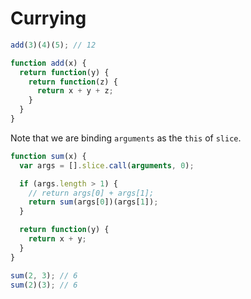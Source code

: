 # Currying

```JavaScript
add(3)(4)(5); // 12

function add(x) {
  return function(y) {
    return function(z) {
      return x + y + z;
    }
  }
}
```

Note that we are binding `arguments` as the `this` of `slice`.
```JavaScript
function sum(x) {
  var args = [].slice.call(arguments, 0);

  if (args.length > 1) {
    // return args[0] + args[1];
    return sum(args[0])(args[1]);
  }

  return function(y) {
    return x + y;
  }
}

sum(2, 3); // 6
sum(2)(3); // 6

```
